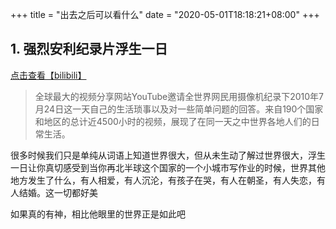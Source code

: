 +++
title = "出去之后可以看什么"
date = "2020-05-01T18:18:21+08:00"
+++


## 1. 强烈安利纪录片浮生一日
[点击查看【bilibili】](https://player.bilibili.com/player.html?bvid=BV1xy4y1z76N)
> 全球最大的视频分享网站YouTube邀请全世界网民用摄像机纪录下2010年7月24日这一天自己的生活琐事以及对一些简单问题的回答。来自190个国家和地区的总计近4500小时的视频，展现了在同一天之中世界各地人们的日常生活。

很多时候我们只是单纯从词语上知道世界很大，但从未生动了解过世界很大，浮生一日让你真切感受到当你再北半球这个国家的一个小城市写作业的时候，世界其他地方发生了什么，有人相爱，有人沉沦，有孩子在哭，有人在朝圣，有人失恋，有人结婚。这一切都好美

如果真的有神，相比他眼里的世界正是如此吧



